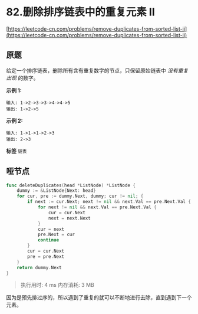 # 82.删除排序链表中的重复元素 II
[https://leetcode-cn.com/problems/remove-duplicates-from-sorted-list-ii](https://leetcode-cn.com/problems/remove-duplicates-from-sorted-list-ii) 
## 原题
给定一个排序链表，删除所有含有重复数字的节点，只保留原始链表中 *没有重复出现* 的数字。

 **示例 1:** 

```
输入: 1->2->3->3->4->4->5
输出: 1->2->5

```
 **示例 2:** 

```
输入: 1->1->1->2->3
输出: 2->3
```
 
**标签**
`链表` 


## 哑节点
```go
func deleteDuplicates(head *ListNode) *ListNode {
	dummy := &ListNode{Next: head}
	for cur, pre := dummy.Next, dummy; cur != nil; {
		if next := cur.Next; next != nil && next.Val == pre.Next.Val {
			for next != nil && next.Val == pre.Next.Val {
				cur = cur.Next
				next = next.Next
			}
			cur = next
			pre.Next = cur
			continue
		}
		cur = cur.Next
		pre = pre.Next
	}
	return dummy.Next
}
```
>执行用时: 4 ms
内存消耗: 3 MB

因为是预先排过序的，所以遇到了重复的就可以不断地进行去除，直到遇到下一个元素。